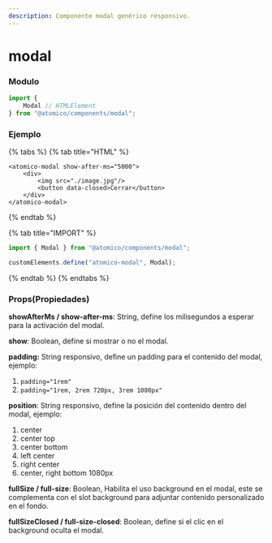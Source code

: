 ```yaml
---
description: Componente modal genérico responsivo.
---
```


# modal

### Modulo

```javascript
import {
    Modal // HTMLElement
} from "@atomico/components/modal";
```

### Ejemplo

{% tabs %}
{% tab title="HTML" %}
```markup
<atomico-modal show-after-ms="5000">
    <div>
        <img src="./image.jpg"/>
        <button data-closed>Cerrar</button>
    </div>
</atomico-modal>
```
{% endtab %}

{% tab title="IMPORT" %}
```javascript
import { Modal } from "@atomico/components/modal";

customElements.define("atomico-modal", Modal);
```
{% endtab %}
{% endtabs %}

### Props\(Propiedades\)

**showAfterMs / show-after-ms**: String, define los milisegundos a esperar para la activación del modal. 

**show**: Boolean, define si mostrar o no el modal.

**padding:** String responsivo, define un padding para el contenido del modal, ejemplo:

1. `padding="1rem"`
2. `padding="1rem, 2rem 720px, 3rem 1080px"`

**position**: String responsivo, define la posición del contenido dentro del modal, ejemplo:

1. center
2. center top
3. center bottom
4. left center
5. right center
6. center, right bottom 1080px

**fullSize / full-size**: Boolean, Habilita el uso background en el modal, este se complementa con el slot background para adjuntar contenido personalizado en el fondo. 

**fullSizeClosed / full-size-closed**: Boolean, define si el clic en el background oculta el modal.



